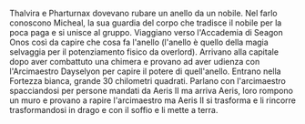 Thalvira e Pharturnax dovevano rubare un anello da un nobile. Nel farlo conoscono Micheal, la sua guardia del corpo che tradisce il nobile per la poca paga e si unisce al gruppo. Viaggiano verso l'Accademia di Seagon Onos così da capire che cosa fa l'anello (l'anello è quello della magia selvaggia per il potenziamento fisico da overlord).
Arrivano alla capitale dopo aver combattuto una chimera e provano ad aver udienza con l'Arcimaestro Dayselyon per capire il potere di quell'anello. Entrano nella Fortezza bianca, grande 30 chilometri quadrati. Parlano con l'arcimaestro spacciandosi per persone mandati da Aeris II ma arriva Aeris, loro rompono un muro e provano a rapire l'arcimaestro ma Aeris II si trasforma e li rincorre trasformandosi in drago e con il soffio e li mette a terra.